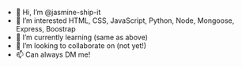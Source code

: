 - 👋 Hi, I’m @jasmine-ship-it
- 👀 I’m interested HTML, CSS, JavaScript, Python, Node, Mongoose, Express, Boostrap
- 🌱 I’m currently learning (same as above)
- 💞️ I’m looking to collaborate on (not yet!)
- 📫 Can always DM me!

<!---
jasmine-ship-it/jasmine-ship-it is a ✨ special ✨ repository because its `README.md` (this file) appears on your GitHub profile.
You can click the Preview link to take a look at your changes.
--->
